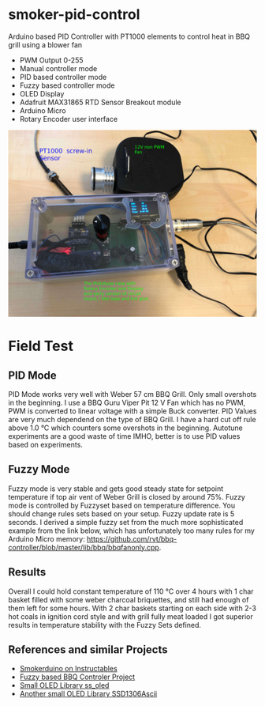 # smoker-pid-control
Arduino based PID Controller with PT1000 elements to control heat in BBQ grill using a blower fan
* PWM Output 0-255 
* Manual controller mode
* PID based controller mode
* Fuzzy based controller mode
* OLED Display
* Adafruit MAX31865 RTD Sensor Breakout module
* Arduino Micro
* Rotary Encoder user interface

![alt text](https://github.com/heresiarch/smoker-pid-control/blob/master/doc/prototype.jpg "Logo Title Text 1")


# Field Test
## PID Mode
PID Mode works very well with Weber 57 cm BBQ Grill. Only small overshots in the beginning. I use a BBQ Guru Viper Pit 12 V Fan which has no PWM, PWM is converted to linear voltage with a simple Buck converter. PID Values are very much dependend on the type of BBQ Grill. I have a hard cut off rule above 1.0 °C which counters some overshots in the beginning. Autotune experiments are a good waste of time IMHO, better is to use PID values based on experiments. 

## Fuzzy Mode
Fuzzy mode is very stable and gets good steady state for setpoint temperature if top air vent of Weber Grill is closed by around 75%. Fuzzy mode is controlled by Fuzzyset based on temperature difference. You should change rules sets based on your setup. Fuzzy update rate is 5 seconds. I derived a simple fuzzy set from the much more sophisticated example from the link below, which has unfortunately too many rules for my Arduino Micro memory: https://github.com/rvt/bbq-controller/blob/master/lib/bbq/bbqfanonly.cpp.

## Results
Overall I could hold constant temperature of 110 °C over 4 hours with 1 char basket filled with some weber charcoal briquettes, and still had enough of them left for some hours. With 2 char baskets starting on each side with 2-3 hot coals in ignition cord style and with grill fully meat loaded I got superior results in temperature stability with the Fuzzy Sets defined.

## References and similar Projects
* [Smokerduino on Instructables](https://www.instructables.com/id/Smokerduino/)
* [Fuzzy based BBQ Controler Project](https://github.com/rvt/bbq-controller)
* [Small OLED Library ss_oled](https://github.com/bitbank2/ss_oled)
* [Another small OLED Library SSD1306Ascii](https://github.com/greiman/SSD1306Ascii)
